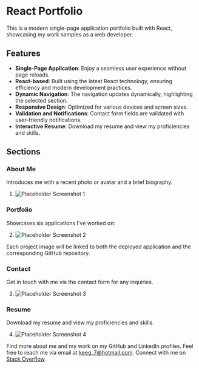 # React Portfolio

This is a modern single-page application portfolio built with React, showcasing my work samples as a web developer.

## Features

- **Single-Page Application**: Enjoy a seamless user experience without page reloads.
- **React-based**: Built using the latest React technology, ensuring efficiency and modern development practices.
- **Dynamic Navigation**: The navigation updates dynamically, highlighting the selected section.
- **Responsive Design**: Optimized for various devices and screen sizes.
- **Validation and Notifications**: Contact form fields are validated with user-friendly notifications.
- **Interactive Resume**: Download my resume and view my proficiencies and skills.

## Sections

### About Me

Introduces me with a recent photo or avatar and a brief biography.

1. ![Placeholder Screenshot 1](/public/home.png)

### Portfolio

Showcases six applications I've worked on:

2. ![Placeholder Screenshot 2](/public/portfolio.png)

Each project image will be linked to both the deployed application and the corresponding GitHub repository.

### Contact

Get in touch with me via the contact form for any inquiries.

3. ![Placeholder Screenshot 3](/public/contact.png)

### Resume

Download my resume and view my proficiencies and skills.

4. ![Placeholder Screenshot 4](/public/resume.png)



Find more about me and my work on my GitHub and LinkedIn profiles. Feel free to reach me via email at [keeg_7@hotmail.com](mailto:keeg_7@hotmail.com). Connect with me on [Stack Overflow](https://stackoverflow.com/users/21089041/keegan-omel).